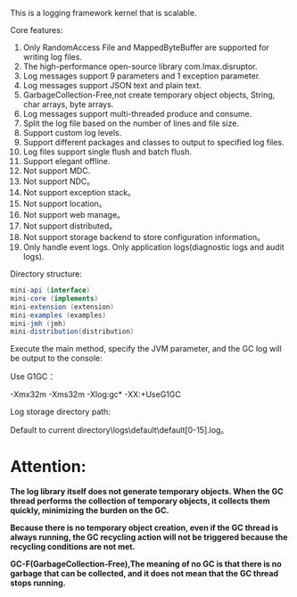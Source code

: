 This is a logging framework kernel that is scalable.

Core features:

1. Only RandomAccess File and MappedByteBuffer are supported for writing log files.
2. The high-performance open-source library com.lmax.disruptor.
3. Log messages support 9 parameters and 1 exception parameter.
4. Log messages support JSON text and plain text.
5. GarbageCollection-Free,not create temporary object objects, String, char arrays, byte arrays.
6. Log messages support multi-threaded produce and consume.
7. Split the log file based on the number of lines and file size.
8. Support custom log levels.
9. Support different packages and classes to output to specified log files.
10. Log files support single flush and batch flush.
11. Support elegant offline.
12. Not support MDC.
13. Not support NDC。
14. Not support exception stack。
15. Not support location。
16. Not support web manage。
17. Not support distributed。
18. Not support storage backend to store configuration information。
19. Only handle event logs. Only application logs(diagnostic logs and audit logs).

Directory structure:

```java
mini-api (interface)
mini-core (implements)
mini-extension (extension)
mini-examples (examples)
mini-jmh (jmh)
mini-distribution(distribution)
```

Execute the main method, specify the JVM parameter, and the GC log will be output to the console:

Use G1GC：

-Xmx32m -Xms32m -Xlog:gc* -XX:+UseG1GC

Log storage directory path:

Default to current directory\logs\default\default[0-15].log。

# **Attention:**

**The log library itself does not generate temporary objects. When the GC thread performs the collection of temporary objects, it collects them quickly, minimizing the burden on the GC.**

**Because there is no temporary object creation, even if the GC thread is always running, the GC recycling action will not be triggered because the recycling conditions are not met.**

**GC-F(GarbageCollection-Free),The meaning of no GC is that there is no garbage that can be collected, and it does not mean that the GC thread stops running.**
